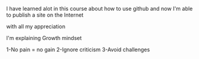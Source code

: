I have learned alot in this course about how to use github and now I'm able to publish a site on the Internet

with all my appreciation

I'm explaining Growth mindset

1-No pain = no gain
2-Ignore criticism
3-Avoid challenges
